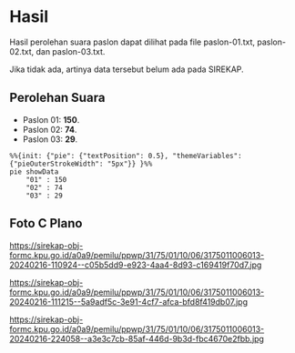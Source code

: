 # Hasil

Hasil perolehan suara paslon dapat dilihat pada file paslon-01.txt, paslon-02.txt, dan paslon-03.txt.

Jika tidak ada, artinya data tersebut belum ada pada SIREKAP.

## Perolehan Suara

 * Paslon 01: **150**.
 * Paslon 02: **74**.
 * Paslon 03: **29**.

```mermaid
%%{init: {"pie": {"textPosition": 0.5}, "themeVariables": {"pieOuterStrokeWidth": "5px"}} }%%
pie showData
    "01" : 150
    "02" : 74
    "03" : 29
```
## Foto C Plano

https://sirekap-obj-formc.kpu.go.id/a0a9/pemilu/ppwp/31/75/01/10/06/3175011006013-20240216-110924--c05b5dd9-e923-4aa4-8d93-c169419f70d7.jpg

https://sirekap-obj-formc.kpu.go.id/a0a9/pemilu/ppwp/31/75/01/10/06/3175011006013-20240216-111215--5a9adf5c-3e91-4cf7-afca-bfd8f419db07.jpg

https://sirekap-obj-formc.kpu.go.id/a0a9/pemilu/ppwp/31/75/01/10/06/3175011006013-20240216-224058--a3e3c7cb-85af-446d-9b3d-fbc4670e2fbb.jpg
